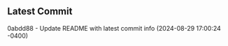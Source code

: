 
## Latest Commit
0abdd88 - Update README with latest commit info (2024-08-29 17:00:24 -0400) <Yunxi-Zhou>
